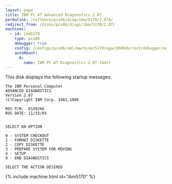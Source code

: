 ```yaml
---
layout: page
title: IBM PC AT Advanced Diagnostics 2.07
permalink: /software/pcx86/diag/ibm/5170/2.07A/
redirect_from: /disks/pcx86/diags/ibm/5170/2.07/
machines:
  - id: ibm5170
    type: pcx86
    debugger: true
    config: /configs/pcx86/xml/machine/5170/ega/2048kb/rev3/debugger/machine.xml
    autoMount:
      A:
        name: IBM PC AT Diagnostics 2.07 (Adv)
---
```


This disk displays the following startup messages:

    The IBM Personal Computer                                                       
    ADVANCED DIAGNOSTICS                                                            
    Version 2.07                                                                    
    (C)Copyright IBM Corp. 1981,1986                                                
                                                                                    
    ROS P/N:  61X9266                                                               
    ROS DATE: 11/15/85                                                              
                                                                                    
                                                                                    
    SELECT AN OPTION                                                                
                                                                                    
    0 - SYSTEM CHECKOUT                                                             
    1 - FORMAT DISKETTE                                                             
    2 - COPY DISKETTE                                                               
    3 - PREPARE SYSTEM FOR MOVING                                                   
    4 - SETUP                                                                       
    9 - END DIAGNOSTICS                                                             
                                                                                    
    SELECT THE ACTION DESIRED                                                       

{% include machine.html id="ibm5170" %}

